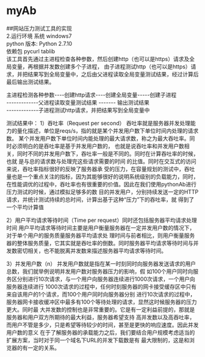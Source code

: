 # myAb
##网站压力测试工具的实现  
2.运行环境
系统  windows7  
python 版本: Python 2.7.10   
依赖包 pycurl   tablib    
该工具首先通过主进程检查各种参数，然后创建http（也可以是https）请求及全局变量，再根据并发数创建多个子进程，
由子进程测试http（也可以是https）请求，并把结果写到全局变量中，之后由父进程读取全局变量测试结果，经过计算后最后输出测试结果。

                                                              
主进程检测各种参数----创建http请求----创建全局变量-----创建子进程   
-------------父进程读取变量测试结果 ------- 输出测试结果  
-------------子进程测试http请求，并把结果写到全局变量中  

测试结果中：
  1）吞吐率（Request per second）
吞吐率就是服务器并发处理能力的量化描述，单位是reqs/s，指的就是某个并发用户数下单位时间内处理的请求数。
某个并发用户数下单位时间内能处理的最大请求数，称之为最大吞吐率。同时必须明白的是吞吐率是基于并发用户数的，
也就是说吞吐率和并发用户数相关，同时不同的并发用户数下，吞吐率一般是不同的。同时在计算吞吐率的时候，也就
是与总的请求数与处理完这些请求需要的时间 的比值。同时在交互式的访问来说，吞吐率指标很好的反映了服务器承
受的压力，在容量规划的测试中，吞吐量也是一个重点关注的指标，因为其能够很好的说明系统级别的负载能力，同时，
在性能调优的过程中，吞吐率也有很重要的价值。因此在我们使用pythonAb进行压力测试的时候，通过模拟足够多的数
目的并发用户，分别持续发送一定的HTTP请求，并统计测试持续的总时间，计算出基于这种“压力”下的吞吐率，就
得到了一个平均计算值    

2）用户平均请求等待时间（Time per request）同时还包括服务器平均请求处理时间
用户平均请求等待时间主要是用户衡量服务器在一定并发用户数的情况下，对于单个用户的服务质量服务器平均请求处
理时间与前者相比，则用户衡量服务器的整体服务质量，它其实就是吞吐率的倒数。同时服务器平均请求等待时间与并
发数密切相关，也不能脱离并发数来描述服务器平均请求等待时间。     

3）并发用户数（n）
并发用户数就是指在某一时刻同时向服务器发送请求的用户总数，我们就举例说明并发用户数对服务器压力的影响，假
如100个用户同时向服务区分别进行10次请求，与一个用户向服务器连续进行1000次请求，一个用户向服务器连续进行
1000次请求的过程中，任何时刻服务器的网卡接受缓存区中只有来自该用户的1个请求，而100个用户同时向服务器分别
进行10次请求的过程中，服务器网卡接收缓冲区中最多有100个等待处理的请求，显然这时候服务器的压力更大。同时最
大并发数的控制也是非常重要的。它是有一定利益前提的，那就是服务器和用户双方所期待的最大利益，服务器希望支持
高并发数以及高吞吐率，而用户不管是多少，只是希望等待较少的时间，甚至是更快的响应速度。因此并发用户数的意义
在于了解服务器的承载能力之后，我们要结合用户规模考虑适当的扩展方案，当时对于同一个域名下URL的并发下载数是有
最大限制的，这是和浏览器的有一定的关系。




                                                        
